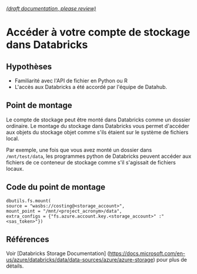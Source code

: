 [_metadata_: remarks]:- "Automatically translated with DeepL. From: /Access-your-storage-account-in-Databricks.md"

[_(draft documentation, please review)_](/Access-your-storage-account-in-Databricks.md)

# Accéder à votre compte de stockage dans Databricks

## Hypothèses
- Familiarité avec l'API de fichier en Python ou R
- L'accès aux Databricks a été accordé par l'équipe de Datahub.

## Point de montage

Le compte de stockage peut être monté dans Databricks comme un dossier ordinaire.
Le montage du stockage dans Databricks vous permet d'accéder aux objets du stockage objet comme s'ils étaient sur le système de fichiers local.

Par exemple, une fois que vous avez monté un dossier dans ``/mnt/test/data``, les programmes python de Databricks peuvent accéder aux fichiers de ce conteneur de stockage comme s'il s'agissait de fichiers locaux.

## Code du point de montage

```
dbutils.fs.mount(
source = "wasbs://costing@<storage_account>",
mount_point = "/mnt/<project_acronym>/data",
extra_configs = {"fs.azure.account.key.<storage_account>" :"<sas_token>"})
```
## Références


Voir [Databricks Storage Documentation] (https://docs.microsoft.com/en-us/azure/databricks/data/data-sources/azure/azure-storage) pour plus de détails.

